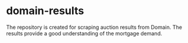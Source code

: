 # domain-results

The repository is created for scraping auction results from Domain.
The results provide a good understanding of the mortgage demand.
